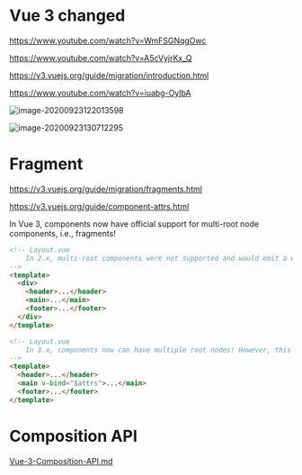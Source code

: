 # Vue 3 changed

https://www.youtube.com/watch?v=WmFSGNqgOwc

https://www.youtube.com/watch?v=A5cVyjrKx_Q

https://v3.vuejs.org/guide/migration/introduction.html

https://www.youtube.com/watch?v=iuabg-OylbA

![image-20200923122013598](assets/VueJS-3-new/image-20200923122013598.png)

![image-20200923130712295](assets/VueJS-3-new/image-20200923130712295.png)

# Fragment

https://v3.vuejs.org/guide/migration/fragments.html

https://v3.vuejs.org/guide/component-attrs.html

In Vue 3, components now have official support for multi-root node components, i.e., fragments!

```html
<!-- Layout.vue
	In 2.x, multi-root components were not supported and would emit a warning when a user accidentally created one. As a result, many components are wrapped in a single <div> in order to fix this error.
-->
<template>
  <div>
    <header>...</header>
    <main>...</main>
    <footer>...</footer>
  </div>
</template>
```

```html
<!-- Layout.vue 
	In 3.x, components now can have multiple root nodes! However, this does require developers to explicitly define where attributes should be distributed.
-->
<template>
  <header>...</header>
  <main v-bind="$attrs">...</main>
  <footer>...</footer>
</template>
```

# Composition API

 [Vue-3-Composition-API.md](Vue-3-Composition-API.md) 